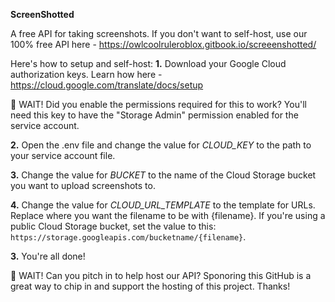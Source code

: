 **ScreenShotted**

A free API for taking screenshots. If you don't want to self-host, use our 100% free API here - https://owlcoolruleroblox.gitbook.io/screeenshotted/

Here's how to setup and self-host:
**1.** Download your Google Cloud authorization keys. Learn how here - https://cloud.google.com/translate/docs/setup

🛑 WAIT! Did you enable the permissions required for this to work? You'll need this key to have the "Storage Admin" permission enabled for the service account.

**2.** Open the .env file and change the value for _CLOUD_KEY_ to the path to your service account file.

**3.** Change the value for _BUCKET_ to the name of the Cloud Storage bucket you want to upload screenshots to.

**4.** Change the value for _CLOUD_URL_TEMPLATE_ to the template for URLs. Replace where you want the filename to be with {filename}. If you're using a public Cloud Storage bucket, set the value to this: `https://storage.googleapis.com/bucketname/{filename}`.

**3.** You're all done!

🛑 WAIT! Can you pitch in to help host our API? Sponoring this GitHub is a great way to chip in and support the hosting of this project. Thanks!
